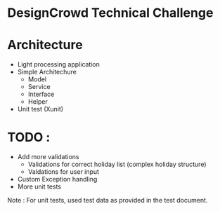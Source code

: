 # DesignCrowd Technical Challenge

# Architecture
  - Light processing application 
  - Simple Architechure 
     - Model
     - Service 
     - Interface
     - Helper
  - Unit test (Xunit)
  
# TODO :
- Add more validations
    - Validations for correct holiday list (complex holiday structure)
    - Valdations for user input
- Custom Exception handling 
- More unit tests

Note : For unit tests, used test data as provided in the test document. 



 
     
